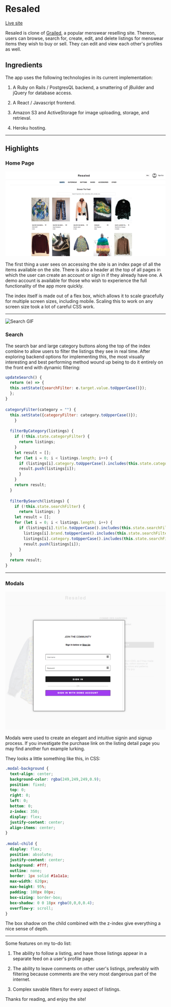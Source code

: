 # Resaled

[Live site](https://resaled.herokuapp.com/#/)

Resaled is clone of [Grailed](https://www.grailed.com/), a popular menswear reselling site. Thereon, users can browse, search for, create, edit, and delete listings for menswear items they wish to buy or sell. They can edit and view each other's profiles as well.

## Ingredients

The app uses the following technologies in its current implementation:

1. A Ruby on Rails / PostgresQL backend,  a smattering of jBuilder and jQuery for database access.

2. A React / Javascript frontend.

3. Amazon S3 and ActiveStorage for image uploading, storage, and retrieval.

4. Heroku hosting.

---

## Highlights

### Home Page

![Index Image](https://github.com/Battjmo/GrailedClone/blob/master/app/assets/images/Index.png)

The first thing a user sees on accessing the site is an index page of all the items available on the site. There is also a header at the top of all pages in which the user can create an account or sign in if they already have one. A demo account is available for those who wish to experience the full functionality of the app more quickly.

The index itself is made out of a flex box, which allows it to scale gracefully for multiple screen sizes, including mobile. Scaling this to work on any screen size took a lot of careful CSS work.


---


![Search GIF](https://github.com/Battjmo/GrailedClone/blob/master/app/assets/images/search.gif)

### Search

The search bar and large category buttons along the top of the index combine to allow users to filter the listings they see in real time. After exploring backend options for implementing this, the most visually interesting and best performing method wound up being to do it entirely on the front end with dynamic filtering:

```Javascript
updateSearch() {
  return (e) => {
  this.setState({searchFilter: e.target.value.toUpperCase()});
  };
}

categoryFilter(category = "") {
  this.setState({categoryFilter: category.toUpperCase()});
    }

  filterByCategory(listings) {
    if (!this.state.categoryFilter) {
      return listings;
    }
    let result = [];
    for (let i = 0; i < listings.length; i++) {
      if (listings[i].category.toUpperCase().includes(this.state.categoryFilter)) {
      result.push(listings[i]);
      }
    }
    return result;
  }

  filterBySearch(listings) {
    if (!this.state.searchFilter) {
      return listings; }
    let result = [];
    for (let i = 0; i < listings.length; i++) {
      if (listings[i].title.toUpperCase().includes(this.state.searchFilter) ||
        listings[i].brand.toUpperCase().includes(this.state.searchFilter) ||
        listings[i].category.toUpperCase().includes(this.state.searchFilter)){
        result.push(listings[i]);
      }
  }
  return result;
}
```


---


### Modals

![modal image](https://github.com/Battjmo/GrailedClone/blob/master/app/assets/images/auth_modal.png)

Modals were used to create an elegant and intuitive signin and signup process. If you investigate the purchase link on the listing detail page you may find another fun example lurking.

They looks a little something like this, in CSS:

```CSS
.modal-background {
  text-align: center;
  background-color: rgba(249,249,249,0.9);
  position: fixed;
  top: 0;
  right: 0;
  left: 0;
  bottom: 0;
  z-index: 350;
  display: flex;
  justify-content: center;
  align-items: center;
}

.modal-child {
  display: flex;
  position: absolute;
  justify-content: center;
  background: #fff;
  outline: none;
  border: 1px solid #1a1a1a;
  max-width: 620px;
  max-height: 95%;
  padding: 100px 80px;
  box-sizing: border-box;
  box-shadow: 0 0 18px rgba(0,0,0,0.4);
  overflow-y: scroll;
}
```

The box shadow on the child combined with the z-index give everything a nice sense of depth.


---


Some features on my to-do list:

1. The ability to follow a listing, and have those listings appear in a separate feed on a user's profile page.

2. The ability to leave comments on other user's listings, preferably with filtering because comments are the very most dangerous part of the internet.

3. Complex savable filters for every aspect of listings.

Thanks for reading, and enjoy the site!
